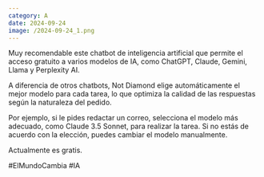 ```yaml
--- 
category: A 
date: 2024-09-24 
image: /2024-09-24_1.png 
--- 
```


Muy recomendable este chatbot de inteligencia artificial que permite el acceso gratuito a varios modelos de IA, como ChatGPT, Claude, Gemini, Llama y Perplexity AI. 

A diferencia de otros chatbots, Not Diamond elige automáticamente el mejor modelo para cada tarea, lo que optimiza la calidad de las respuestas según la naturaleza del pedido.

Por ejemplo, si le pides redactar un correo, selecciona el modelo más adecuado, como Claude 3.5 Sonnet, para realizar la tarea. Si no estás de acuerdo con la elección, puedes cambiar el modelo manualmente. 

Actualmente es gratis.

#ElMundoCambia #IA